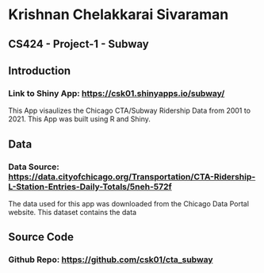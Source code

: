 # Krishnan Chelakkarai Sivaraman
## CS424 - Project-1 - Subway  

## Introduction
### Link to Shiny App: <https://csk01.shinyapps.io/subway/> 
This App visaulizes the Chicago CTA/Subway Ridership Data from 2001 to 2021. This App was built using R and Shiny.  

## Data
### Data Source: <https://data.cityofchicago.org/Transportation/CTA-Ridership-L-Station-Entries-Daily-Totals/5neh-572f>
The data used for this app was downloaded from the Chicago Data Portal website. This dataset contains the data  


## Source Code
### Github Repo: <https://github.com/csk01/cta_subway>




